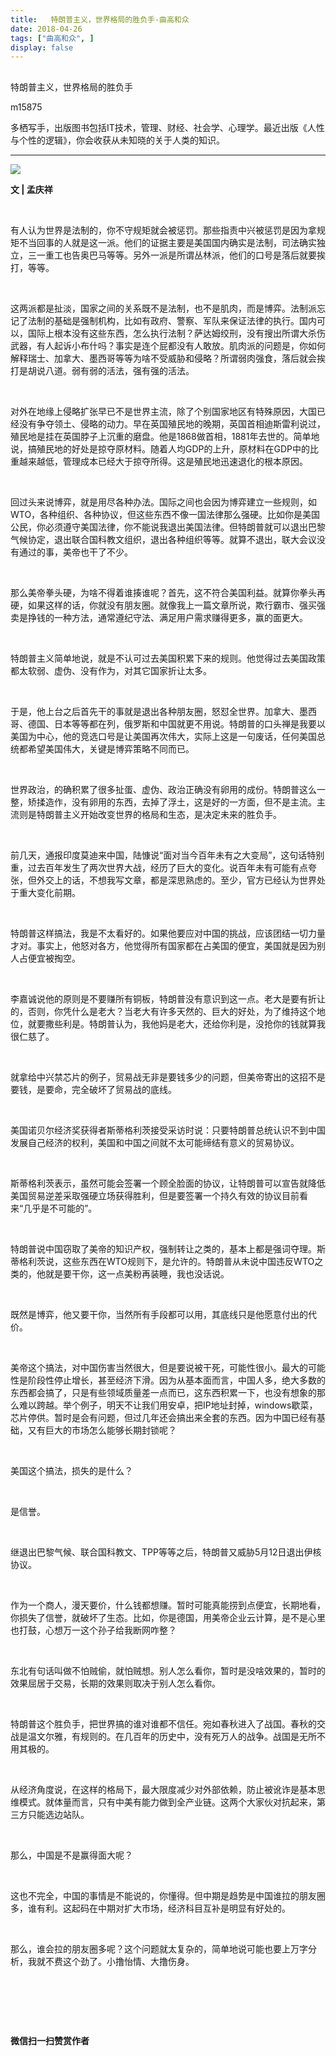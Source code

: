 ```yaml
---
title:   特朗普主义，世界格局的胜负手-曲高和众
date: 2018-04-26
tags: ["曲高和众", ]
display: false
---
```



## 



特朗普主义，世界格局的胜负手




m15875




多栖写手，出版图书包括IT技术，管理、财经、社会学、心理学。最近出版《人性与个性的逻辑》，你会收获从未知晓的关于人类的知识。


****

<img class="" data-ratio="0.6516666666666666" data-s="300,640" src="https://mmbiz.qpic.cn/mmbiz_jpg/fxGMiaL5Zj1iaicGwBq6CGib0ZbUuYtrQGHY1QMESKNSA1ZPhkwcTBo4ianRXAOox3fIdkgxwOjFUjj3pGBIuboIWibw/640?wx_fmt=jpeg" data-type="jpeg" data-w="1200" style=""/>

**文 | 孟庆祥**

&nbsp;

有人认为世界是法制的，你不守规矩就会被惩罚。那些指责中兴被惩罚是因为拿规矩不当回事的人就是这一派。他们的证据主要是美国国内确实是法制，司法确实独立，三一重工也告奥巴马等等。另外一派是所谓丛林派，他们的口号是落后就要挨打，等等。

&nbsp;

这两派都是扯淡，国家之间的关系既不是法制，也不是肌肉，而是博弈。法制派忘记了法制的基础是强制机构，比如有政府、警察、军队来保证法律的执行。国内可以，国际上根本没有这些东西，怎么执行法制？萨达姆绞刑，没有搜出所谓大杀伤武器，有人起诉小布什吗？事实是连个屁都没有人敢放。肌肉派的问题是，你如何解释瑞士、加拿大、墨西哥等等为啥不受威胁和侵略？所谓弱肉强食，落后就会挨打是胡说八道。弱有弱的活法，强有强的活法。

&nbsp;

对外在地缘上侵略扩张早已不是世界主流，除了个别国家地区有特殊原因，大国已经没有争夺领土、侵略的动力。早在英国殖民地的晚期，英国首相迪斯雷利说过，殖民地是挂在英国脖子上沉重的磨盘。他是1868做首相，1881年去世的。简单地说，搞殖民地的好处是掠夺原材料。随着人均GDP的上升，原材料在GDP中的比重越来越低，管理成本已经大于掠夺所得。这是殖民地迅速退化的根本原因。

&nbsp;

回过头来说博弈，就是用尽各种办法。国际之间也会因为博弈建立一些规则，如WTO，各种组织、各种协议，但这些东西不像一国法律那么强硬。比如你是美国公民，你必须遵守美国法律，你不能说我退出美国法律。但特朗普就可以退出巴黎气候协定，退出联合国科教文组织，退出各种组织等等。就算不退出，联大会议没有通过的事，美帝也干了不少。

&nbsp;

那么美帝拳头硬，为啥不得着谁揍谁呢？首先，这不符合美国利益。就算你拳头再硬，如果这样的话，你就没有朋友圈。就像我上一篇文章所说，欺行霸市、强买强卖是挣钱的一种方法，通常遵纪守法、满足用户需求赚得更多，赢的面更大。

&nbsp;

特朗普主义简单地说，就是不认可过去美国积累下来的规则。他觉得过去美国政策都太软弱、虚伪、没有作为，对其它国家折让太多。

&nbsp;

于是，他上台之后首先干的事就是退出各种朋友圈，怒怼全世界。加拿大、墨西哥、德国、日本等等都在列，俄罗斯和中国就更不用说。特朗普的口头禅是我要以美国为中心，他的竞选口号是让美国再次伟大，实际上这是一句废话，任何美国总统都希望美国伟大，关键是博弈策略不同而已。

&nbsp;

世界政治，的确积累了很多扯蛋、虚伪、政治正确没有卵用的成份。特朗普这么一整，矫揉造作，没有卵用的东西，去掉了浮土，这是好的一方面，但不是主流。主流则是特朗普主义开始改变世界的格局和生态，是决定未来的胜负手。

&nbsp;

前几天，通报印度莫迪来中国，陆慷说“面对当今百年未有之大变局”，这句话特别重，过去百年发生了两次世界大战，经历了巨大的变化。说百年未有可能有点夸张，但外交上的话，不想我写文章，都是深思熟虑的。至少，官方已经认为世界处于重大变化前期。

&nbsp;

特朗普这样搞法，我是不太看好的。如果他要应对中国的挑战，应该团结一切力量才对。事实上，他怒对各方，他觉得所有国家都在占美国的便宜，美国就是因为别人占便宜被掏空。

&nbsp;

李嘉诚说他的原则是不要赚所有铜板，特朗普没有意识到这一点。老大是要有折让的，否则，你凭什么是老大？当老大有许多天然的、巨大的好处，为了维持这个地位，就要撒些利是。特朗普认为，我他妈是老大，还给你利是，没抢你的钱就算我很仁慈了。

&nbsp;

就拿给中兴禁芯片的例子，贸易战无非是要钱多少的问题，但美帝寄出的这招不是要钱，是要命，完全破坏了贸易战的底线。

&nbsp;

美国诺贝尔经济奖获得者斯蒂格利茨接受采访时说：只要特朗普总统认识不到中国发展自己经济的权利，美国和中国之间就不太可能缔结有意义的贸易协议。

&nbsp;

斯蒂格利茨表示，虽然可能会签署一个顾全脸面的协议，让特朗普可以宣告就降低美国贸易逆差采取强硬立场获得胜利，但是要签署一个持久有效的协议目前看来“几乎是不可能的”。

&nbsp;

特朗普说中国窃取了美帝的知识产权，强制转让之类的，基本上都是强词夺理。斯蒂格利茨说，这些东西在WTO规则下，是允许的。特朗普从未说中国违反WTO之类的，他就是要干你，这一点美粉再装睡，我也没话说。

&nbsp;

既然是博弈，他又要干你，当然所有手段都可以用，其底线只是他愿意付出的代价。

&nbsp;

美帝这个搞法，对中国伤害当然很大，但是要说被干死，可能性很小。最大的可能性是阶段性停止增长，甚至经济下滑。因为从基本面而言，中国人多，绝大多数的东西都会搞了，只是有些领域质量差一点而已，这东西积累一下，也没有想象的那么难以跨越。举个例子，明天不让我们用安卓，把IP地址封掉，windows歇菜，芯片停供。暂时是会有问题，但过几年还会搞出来全套的东西。因为中国已经有基础，又有巨大的市场怎么能够长期封锁呢？

&nbsp;

美国这个搞法，损失的是什么？

&nbsp;

是信誉。

&nbsp;

继退出巴黎气候、联合国科教文、TPP等等之后，特朗普又威胁5月12日退出伊核协议。

&nbsp;

作为一个商人，漫天要价，什么钱都想赚。暂时可能真能捞到点便宜，长期地看，你损失了信誉，就破坏了生态。比如，你是德国，用美帝企业云计算，是不是心里也打鼓，心想万一这个孙子给我断网咋整？

&nbsp;

东北有句话叫做不怕贼偷，就怕贼想。别人怎么看你，暂时是没啥效果的，暂时的效果屈居于交易，长期的效果则取决于别人怎么看你。

&nbsp;

特朗普这个胜负手，把世界搞的谁对谁都不信任。宛如春秋进入了战国。春秋的交战是温文尔雅，有规则的。在几百年的历史中，没有死万人的战争。战国是无所不用其极的。

&nbsp;

从经济角度说，在这样的格局下，最大限度减少对外部依赖，防止被讹诈是基本思维模式。就体量而言，只有中美有能力做到全产业链。这两个大家伙对抗起来，第三方只能选边站队。

&nbsp;

那么，中国是不是赢得面大呢？

&nbsp;

这也不完全，中国的事情是不能说的，你懂得。但中期是趋势是中国谁拉的朋友圈多，谁有利。这起码在中期对扩大市场，经济科目互补是明显有好处的。

&nbsp;

那么，谁会拉的朋友圈多呢？这个问题就太复杂的，简单地说可能也要上万字分析，我就不费这个劲了。小撸怡情、大撸伤身。

&nbsp;

&nbsp;

&nbsp;




**微信扫一扫赞赏作者**